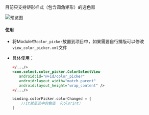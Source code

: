 目前只支持矩形样式（包含圆角矩形）的选色器

![预览图](./preview.png?width=175&height=384)



#### 使用

- 将Module中`color_picker`放置到项目中，如果需要自行排版可以修改`view_color_picker.xml`文件

- 具体使用：

  ``` xml
  </.../>
  <com.select.color_picker.ColorSelectView
     android:id="@+id/color_picker"
     android:layout_width="match_parent"
     android:layout_height="wrap_content" />
  </.../>
  ```

  ``` kotlin
  binding.colorPicker.colorChanged = {
      //it就是选中的色值 （ColorInt）    
  }
  ```

  

